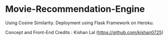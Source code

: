 # Movie-Recommendation-Engine
Using Cosine Similarity. Deployment using Flask Framework on Heroku.

Concept and Front-End Credits : Kishan Lal (https://github.com/kishan0725)
